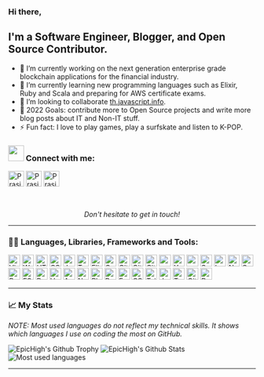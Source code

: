 ### Hi there,

## I'm a Software Engineer, Blogger, and Open Source Contributor.

- 🔭 I’m currently working on the next generation enterprise grade blockchain applications for the financial industry.
- 🌱 I’m currently learning new programming languages such as Elixir, Ruby and Scala and preparing for AWS certificate exams.
- 👯 I’m looking to collaborate [th.javascript.info](https://github.com/javascript-tutorial/th.javascript.info).
- 🥅 2022 Goals: contribute more to Open Source projects and write more blog posts about IT and Non-IT stuff.
- ⚡ Fun fact: I love to play games, play a surfskate and listen to K-POP.

### <img src="https://media.giphy.com/media/LnQjpWaON8nhr21vNW/giphy.gif" height="32"> Connect with me:

[<img alt="Prasit Tongpradit | LinkedIn" height="32px" src="https://img.shields.io/badge/LinkedIn-0A66C2?logo=LinkedIn&style=for-the-badge&logoColor=white" />][linkedin]
[<img alt="Prasit Tongpradit | Medium" height="32px" src="https://img.shields.io/badge/Medium-000000?logo=Medium&style=for-the-badge&logoColor=white" />][medium]
[<img alt="Prasit Tongpradit | Telegram" height="32px" src="https://img.shields.io/badge/Telegram-26A5E4?logo=Telegram&style=for-the-badge&logoColor=white" />][telegram]

<br />

<p align="center">
    <em>Don't hesitate to get in touch!</em>
</p>

---

### 🧑‍💻 Languages, Libraries, Frameworks and Tools:

[<img alt="Visual Studio Code" height="24px" src="https://img.shields.io/badge/Visual%20Studio%20Code-007ACC?style=for-the-badge&logo=visual-studio-code&logoColor=white" />](https://code.visualstudio.com/)
[<img alt="WebStorm" height="24px" src="https://img.shields.io/badge/WebStorm-000000?style=for-the-badge&logo=webstorm&logoColor=white" />](https://www.jetbrains.com/webstorm/)
[<img alt="HTML5" height="24px" src="https://img.shields.io/badge/HTML5-E34F26?style=for-the-badge&logo=html5&logoColor=white">](https://developer.mozilla.org/en-US/docs/Web/HTML)
[<img alt="CSS3" height="24px" src="https://img.shields.io/badge/CSS3-1572B6?style=for-the-badge&logo=css3&logoColor=white">](https://developer.mozilla.org/en-US/docs/Web/CSS)
[<img alt="JavaScript" height="24px" src="https://img.shields.io/badge/JavaScript-F7DF1E?style=for-the-badge&logo=javascript&logoColor=white" />](https://developer.mozilla.org/en-US/docs/Web/JavaScript)
[<img alt="TypeScript" height="24px" src="https://img.shields.io/badge/TypeScript-3178C6?style=for-the-badge&logo=typescript&logoColor=white" />](https://www.typescriptlang.org/)
[<img alt="Elixir Programming Language" height="24px" src="https://img.shields.io/badge/Elixir-4B275F?style=for-the-badge&logo=elixir&logoColor=white" />](https://elixir-lang.org/)
[<img alt="GNU Bash" height="24px" src="https://img.shields.io/badge/GNU%20Bash-4EAA25?style=for-the-badge&logo=gnu-bash&logoColor=white" />](https://www.gnu.org/software/bash/)
[<img alt="Git" height="24px" src="https://img.shields.io/badge/Git-F05032?style=for-the-badge&logo=git&logoColor=white">](https://git-scm.com/)
[<img alt="GitHub" height="24px" src="https://img.shields.io/badge/GitHub-181717?style=for-the-badge&logo=github&logoColor=white">](https://github.com/)
[<img alt="GitLab" height="24px" src="https://img.shields.io/badge/GitLab-FCA121?style=for-the-badge&logo=gitlab&logoColor=white">](https://gitlab.com/)
[<img alt="npm" height="24px" src="https://img.shields.io/badge/npm-CB3837?style=for-the-badge&logo=npm&logoColor=white">](https://www.npmjs.com/)
[<img alt="Yarn" height="24px" src="https://img.shields.io/badge/Yarn-2C8EBB?style=for-the-badge&logo=yarn&logoColor=white" />](https://yarnpkg.com/)
[<img alt="pnpm" height="24px" src="https://img.shields.io/badge/pnpm-F69220?style=for-the-badge&logo=pnpm&logoColor=white" />](https://pnpm.io/)
[<img alt="Sass" height="24px" src="https://img.shields.io/badge/sass-CC6699?style=for-the-badge&logo=sass&logoColor=white" />](https://sass-lang.com/)
[<img alt="Less" height="24px" src="https://img.shields.io/badge/Less-1D365D?style=for-the-badge&logo=less&logoColor=white" />](https://lesscss.org/)
[<img alt="Nx" height="24px" src="https://img.shields.io/badge/Nx-143055?style=for-the-badge&logo=nx&logoColor=white" />](https://nx.dev/)
[<img alt="Superplate" height="24px" height="32px" src="https://img.shields.io/badge/superplate-0180ff?style=for-the-badge&logo=superplate&logoColor=white" />](https://pankod.github.io/superplate/)
[<img alt="Prettier" height="24px" src="https://img.shields.io/badge/Prettier-F7B93E?style=for-the-badge&logo=Prettier&logoColor=white" />](https://prettier.io/)
[<img alt="ESLint" height="24px" src="https://img.shields.io/badge/ESLint-4B32C3?style=for-the-badge&logo=ESLint&logoColor=white">](https://eslint.org/)
[<img alt="React" height="24px" src="https://img.shields.io/badge/React-61DAFB?style=for-the-badge&logo=React&logoColor=white">](https://reactjs.org/)
[<img alt="Vue.js" height="24px" src="https://img.shields.io/badge/Vue.js-4FC08D?style=for-the-badge&logo=Vue.js&logoColor=white">](https://vuejs.org/)
[<img alt="Angular" height="24px" src="https://img.shields.io/badge/Angular-DD0031?style=for-the-badge&logo=Angular&logoColor=white">](https://angular.io/)
[<img alt="Next.js" height="24px" src="https://img.shields.io/badge/Next.js-000000?style=for-the-badge&logo=Next.js&logoColor=white">](https://nextjs.org/)
[<img alt="Phoenix Framework" height="24px" src="https://img.shields.io/badge/Phoenix%20Framework-ff6f61?style=for-the-badge&logoColor=white" />](https://www.phoenixframework.org/)
[<img alt="ReactiveX" height="24px" src="https://img.shields.io/badge/ReactiveX-B7178C?logo=ReactiveX&style=for-the-badge&logoColor=white">](https://reactivex.io/)
[<img alt="Emotion" height="24px" src="https://img.shields.io/badge/Emotion-D36ACC?&style=for-the-badge&logoColor=white">](https://emotion.sh/)
[<img alt="CSS Modules" height="24px" src="https://img.shields.io/badge/CSS%20Modules-000000?&style=for-the-badge&logoColor=white">](https://github.com/css-modules/css-modules)
[<img alt="Tailwind CSS" height="24px" src="https://img.shields.io/badge/Tailwind%20CSS-06B6D4?logo=Tailwind%20CSS&style=for-the-badge&logoColor=white">](https://tailwindcss.com/)
[<img alt="Jest" height="24px" src="https://img.shields.io/badge/Jest-C21325?logo=Jest&style=for-the-badge&logoColor=white">](https://jestjs.io/)
[<img alt="Testing Library" height="24px" src="https://img.shields.io/badge/Testing%20Library-E33332?logo=Testing%20Library&style=for-the-badge&logoColor=white">](https://testing-library.com/)
[<img alt="GitHub Actions" height="24px" src="https://img.shields.io/badge/GitHub%20Actions-2088FF?logo=GitHub%20Actions&style=for-the-badge&logoColor=white">](https://github.com/actions)
[<img alt="Docker" height="24px" src="https://img.shields.io/badge/Docker-2496ED?logo=Docker&style=for-the-badge&logoColor=white">](https://www.docker.com/)


---

### 📈 My Stats

_NOTE: Most used languages do not reflect my technical skills. It shows which languages I use on coding the most on GitHub._

<img alt="EpicHigh's Github Trophy" src="https://github-profile-trophy.vercel.app/?username=epichigh&theme=radical" />
<img alt="EpicHigh's Github Stats" src="https://github-readme-stats.sabesansathananthan.vercel.app/api?username=epichigh&show_icons=true&hide_border=true&count_private=true&include_all_commits=true&theme=radical" />
<img alt="Most used languages" src="https://github-readme-stats.sabesansathananthan.vercel.app/api/top-langs/?username=epichigh&layout=compact&theme=radical" />

---

[linkedin]: https://www.linkedin.com/in/prasit-tongpradit
[medium]: https://medium.com/@prasittongpradit
[telegram]: https://telegram.me/Mosquiche
